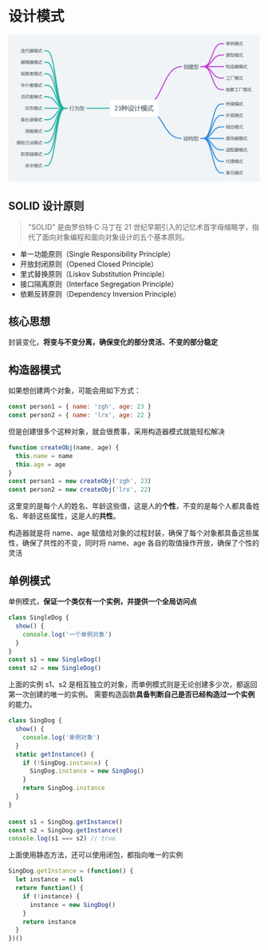 # 设计模式

![image](/img/fe/js2.png)

## SOLID 设计原则

> "SOLID" 是由罗伯特·C·马丁在 21 世纪早期引入的记忆术首字母缩略字，指代了面向对象编程和面向对象设计的五个基本原则。

- 单一功能原则（Single Responsibility Principle）
- 开放封闭原则（Opened Closed Principle）
- 里式替换原则（Liskov Substitution Principle）
- 接口隔离原则（Interface Segregation Principle）
- 依赖反转原则（Dependency Inversion Principle）

## 核心思想

封装变化，**将变与不变分离，确保变化的部分灵活、不变的部分稳定**

## 构造器模式

如果想创建两个对象，可能会用如下方式：

```js
const person1 = { name: 'zgh', age: 23 }
const person2 = { name: 'lrx', age: 22 }
```

但是创建很多个这种对象，就会很费事，采用构造器模式就能轻松解决

```js
function createObj(name, age) {
  this.name = name
  this.age = age
}
const person1 = new createObj('zgh', 23)
const person2 = new createObj('lrx', 22)
```

这里变的是每个人的姓名、年龄这些值，这是人的**个性**，不变的是每个人都具备姓名、年龄这些属性，这是人的**共性**。

构造器就是将 name、age 赋值给对象的过程封装，确保了每个对象都具备这些属性，确保了共性的不变，同时将 name、age 各自的取值操作开放，确保了个性的灵活

## 单例模式

单例模式，**保证一个类仅有一个实例，并提供一个全局访问点**

```js
class SingleDog {
  show() {
    console.log('一个单例对象')
  }
}
const s1 = new SingleDog()
const s2 = new SingleDog()
```

上面的实例 s1、s2 是相互独立的对象，而单例模式则是无论创建多少次，都返回第一次创建的唯一的实例。
需要构造函数**具备判断自己是否已经构造过一个实例**的能力。

```js
class SingDog {
  show() {
    console.log('单例对象')
  }
  static getInstance() {
    if (!SingDog.instance) {
      SingDog.instance = new SingDog()
    }
    return SingDog.instance
  }
}

const s1 = SingDog.getInstance()
const s2 = SingDog.getInstance()
console.log(s1 === s2) // true
```

上面使用静态方法，还可以使用闭包，都指向唯一的实例

```js
SingDog.getInstance = (function() {
  let instance = null
  return function() {
    if (!instance) {
      instance = new SingDog()
    }
    return instance
  }
})()
```
